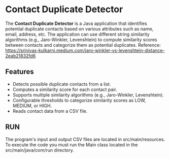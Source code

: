 # Contact Duplicate Detector

The **Contact Duplicate Detector** is a Java application that identifies potential duplicate contacts based on various attributes such as name, email, address, etc. The application can use different 
string similarity algorithms (e.g., Jaro-Winkler, Levenshtein) to compute similarity scores between contacts and categorize them as potential duplicates.
Reference:
https://srinivas-kulkarni.medium.com/jaro-winkler-vs-levenshtein-distance-2eab21832fd6

## Features

- Detects possible duplicate contacts from a list.
- Computes a similarity score for each contact pair.
- Supports multiple similarity algorithms (e.g., Jaro-Winkler, Levenshtein).
- Configurable thresholds to categorize similarity scores as LOW, MEDIUM, or HIGH.
- Reads contact data from a CSV file.


## RUN

The program's input and output CSV files are located in src/main/resources. 
To execute the code you must run the Main class located in the src/main/java/com/run directory.
